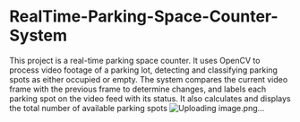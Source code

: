 # RealTime-Parking-Space-Counter-System
This project is a real-time parking space counter. It uses OpenCV to process video footage of a parking lot, detecting and classifying parking spots as either occupied or empty. The system compares the current video frame with the previous frame to determine changes, and labels each parking spot on the video feed with its status. It also calculates and displays the total number of available parking spots
![Uploading image.png…]()
